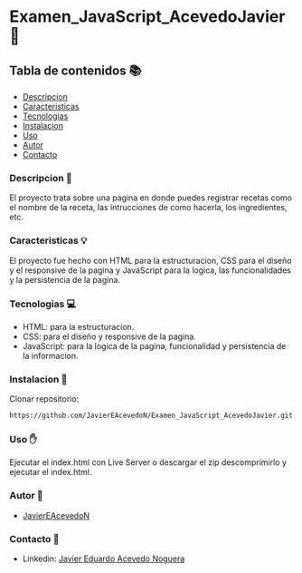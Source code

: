 # Examen_JavaScript_AcevedoJavier 🚀
## Tabla de contenidos 📚
- [Descripcion](#descripcion)
- [Caracteristicas](#caracteristicas)
- [Tecnologias](#tecnologias)
- [Instalacion](#instalacion)
- [Uso](#uso)
- [Autor](#autor)
- [Contacto](#contacto)
<h3 id="descripcion">Descripcion 📖</h3>

El proyecto trata sobre una pagina en donde puedes registrar recetas como el nombre de la receta, las intrucciones de como hacerla, los ingredientes, etc.
<h3 id="caracteristicas">Caracteristicas 💡</h3>

El proyecto fue hecho con HTML para la estructuracion, CSS para el diseño y el responsive de la pagina y JavaScript para la logica, las funcionalidades y la persistencia de la pagina.
<h3 id="tecnologias">Tecnologias 💻</h3>

- HTML: para la estructuracion.
- CSS: para el diseño y responsive de la pagina.
- JavaScript: para la logica de la pagina, funcionalidad y persistencia de la informacion.
<h3 id="instalacion">Instalacion 💾</h3>

Clonar repositorio:
```sh
https://github.com/JavierEAcevedoN/Examen_JavaScript_AcevedoJavier.git
```
<h3 id="uso">Uso ✋</h3>

Ejecutar el index.html con Live Server o descargar el zip descomprimirlo y ejecutar el index.html.
<h3 id="autor">Autor 👤</h3>

- [JavierEAcevedoN](https://github.com/JavierEAcevedoN)
<h3 id="contacto">Contacto 📱</h3>

- Linkedin: [Javier Eduardo Acevedo Noguera](https://www.linkedin.com/in/javier-eduardo-acevedo-noguera)